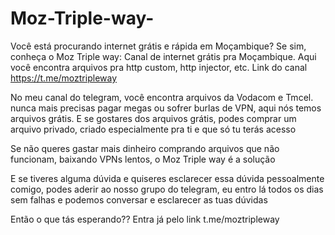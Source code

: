 # Moz-Triple-way-
Você está procurando internet grátis e rápida em Moçambique? Se sim, conheça o Moz Triple way: Canal de internet grátis pra Moçambique. Aqui você encontra arquivos pra http custom, http injector, etc. Link do canal  https://t.me/moztripleway

No meu canal do telegram, você encontra arquivos da Vodacom e Tmcel. nunca mais precisas pagar megas ou sofrer burlas de VPN, aqui nós temos arquivos grátis. E se gostares dos arquivos grátis, podes comprar um arquivo privado, criado especialmente pra ti e que só tu terás acesso 

Se não queres gastar mais dinheiro comprando arquivos que não funcionam, baixando VPNs lentos, o Moz Triple way é a solução 

E se tiveres alguma dúvida e quiseres esclarecer essa dúvida pessoalmente comigo, podes aderir ao nosso grupo do telegram, eu entro lá todos os dias sem falhas e podemos conversar e esclarecer as tuas dúvidas 

Então o que tás esperando?? Entra já pelo link 
t.me/moztripleway
